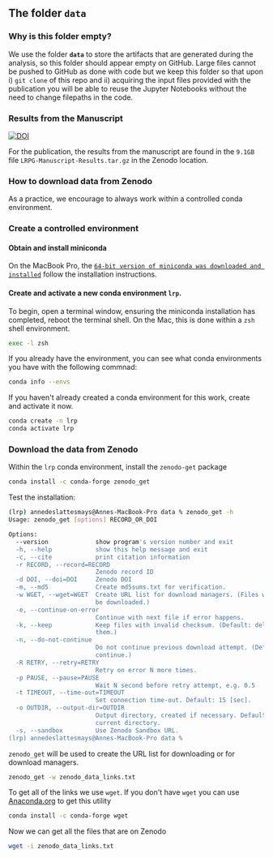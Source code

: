 ## The folder `data`

### Why is this folder empty?

We use the folder **`data`** to store the artifacts that are generated during the analysis, so this folder should appear empty on GitHub. Large files cannot be pushed to GitHub as done with code but we keep this folder so that upon i) `git clone` of this repo and ii) acquiring the input files provided with the publication you will be able to reuse the Jupyter Notebooks without the need to change filepaths in the code.

### Results from the Manuscript
[![DOI](https://zenodo.org/badge/DOI/10.5281/zenodo.5076056.svg)](https://doi.org/10.5281/zenodo.5076056)

For the publication, the results from the manuscript are found in the `9.1GB` file `LRPG-Manuscript-Results.tar.gz` in the Zenodo location.

### How to download data from Zenodo

As a practice, we encourage to always work within a controlled conda environment.

### Create a controlled environment

#### Obtain and install miniconda

On the MacBook Pro, the [`64-bit version of miniconda was downloaded and installed`](https://docs.conda.io/en/latest/miniconda.html) follow the installation instructions.

#### Create and activate a new conda environment `lrp`.

To begin, open a terminal window, ensuring the miniconda installation has completed, reboot the terminal shell.
On the Mac, this is done within a `zsh` shell environment.

```bash
exec -l zsh
```

If you already have the environment, you can see what conda environments you have with the following commnad:
```bash
conda info --envs
```

If you haven't already created a conda environment for this work, create and activate it now.
```bash
conda create -n lrp
conda activate lrp
```
### Download the data from Zenodo

Within the `lrp` conda environment, install the `zenodo-get` package

```bash
conda install -c conda-forge zenodo_get
```

Test the installation:
```bash
(lrp) annedeslattesmays@Annes-MacBook-Pro data % zenodo_get -h
Usage: zenodo_get [options] RECORD_OR_DOI

Options:
  --version             show program's version number and exit
  -h, --help            show this help message and exit
  -c, --cite            print citation information
  -r RECORD, --record=RECORD
                        Zenodo record ID
  -d DOI, --doi=DOI     Zenodo DOI
  -m, --md5             Create md5sums.txt for verification.
  -w WGET, --wget=WGET  Create URL list for download managers. (Files will not
                        be downloaded.)
  -e, --continue-on-error
                        Continue with next file if error happens.
  -k, --keep            Keep files with invalid checksum. (Default: delete
                        them.)
  -n, --do-not-continue
                        Do not continue previous download attempt. (Default:
                        continue.)
  -R RETRY, --retry=RETRY
                        Retry on error N more times.
  -p PAUSE, --pause=PAUSE
                        Wait N second before retry attempt, e.g. 0.5
  -t TIMEOUT, --time-out=TIMEOUT
                        Set connection time-out. Default: 15 [sec].
  -o OUTDIR, --output-dir=OUTDIR
                        Output directory, created if necessary. Default:
                        current directory.
  -s, --sandbox         Use Zenodo Sandbox URL.
(lrp) annedeslattesmays@Annes-MacBook-Pro data % 
```

`zenodo_get` will be used to create the URL list for downloading or for download managers.
```bash
zenodo_get -w zenodo_data_links.txt
```

To get all of the links we use `wget`.
If you don't have `wget` you can use [Anaconda.org](https://anaconda.org) to get this utility
```bash
conda install -c conda-forge wget
```

Now we can get all the files that are on Zenodo
```bash
wget -i zenodo_data_links.txt
```


